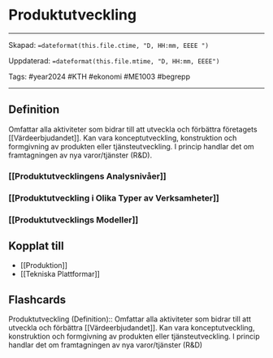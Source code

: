 # Produktutveckling

---
Skapad: `=dateformat(this.file.ctime, "D, HH:mm, EEEE ")`

Uppdaterad: `=dateformat(this.file.mtime, "D, HH:mm, EEEE")`

Tags: #year2024 #KTH #ekonomi #ME1003 #begrepp

---

## Definition

Omfattar alla aktiviteter som bidrar till att utveckla och förbättra företagets [[Värdeerbjudandet]]. Kan vara konceptutveckling, konstruktion och formgivning av produkten eller tjänsteutveckling. I princip handlar det om framtagningen av nya varor/tjänster (R&D).

### [[Produktutvecklingens Analysnivåer]]

### [[Produktutveckling i Olika Typer av Verksamheter]]

### [[Produktutvecklings Modeller]]

## Kopplat till

- [[Produktion]]
- [[Tekniska Plattformar]]

## Flashcards

Produktutveckling (Definition):: Omfattar alla aktiviteter som bidrar till att utveckla och förbättra [[Värdeerbjudandet]]. Kan vara konceptutveckling, konstruktion och formgivning av produkten eller tjänsteutveckling. I princip handlar det om framtagningen av nya varor/tjänster (R&D)
<!--SR:!2024-02-14,5,210-->

